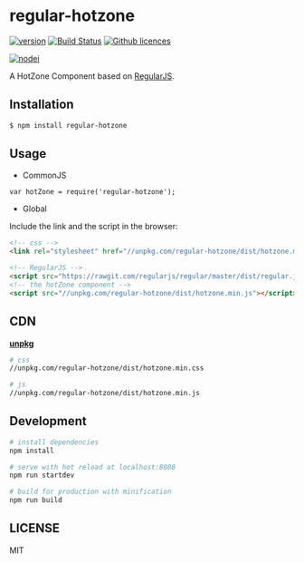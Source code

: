 # regular-hotzone

[![version](https://img.shields.io/npm/v/regular-hotzone.svg)](https://www.npmjs.com/package/regular-hotzone) 
[![Build Status](https://img.shields.io/travis/Deol/regular-hotzone.svg)](https://travis-ci.org/Deol/regular-hotzone)
[![Github licences](https://img.shields.io/github/license/Deol/regular-hotzone.svg)](https://github.com/Deol/regular-hotzone/blob/master/LICENSE)

[![nodei](https://nodei.co/npm/regular-hotzone.png?downloads=true)](https://www.npmjs.com/package/regular-hotzone)

A HotZone Component based on [RegularJS](https://github.com/regularjs/regular).

## Installation

```bash
$ npm install regular-hotzone
```

## Usage

 - CommonJS

```
var hotZone = require('regular-hotzone');
```

 - Global

Include the link and the script in the browser:

```html
<!-- css -->
<link rel="stylesheet" href="//unpkg.com/regular-hotzone/dist/hotzone.min.css">

<!-- RegularJS -->
<script src="https://rawgit.com/regularjs/regular/master/dist/regular.js"></script>
<!-- the hotZone component -->
<script src="//unpkg.com/regular-hotzone/dist/hotzone.min.js"></script>
```

## CDN

[**unpkg**](https://unpkg.com)

```sh
# css
//unpkg.com/regular-hotzone/dist/hotzone.min.css

# js
//unpkg.com/regular-hotzone/dist/hotzone.min.js
```

## Development

``` bash
# install dependencies
npm install

# serve with hot reload at localhost:8080
npm run startdev

# build for production with minification
npm run build
```

## LICENSE

MIT